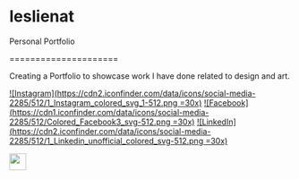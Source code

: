 # leslienat
Personal Portfolio

=====================

Creating a Portfolio to showcase work I have done related to design and art.

[![Instagram](https://cdn2.iconfinder.com/data/icons/social-media-2285/512/1_Instagram_colored_svg_1-512.png =30x)][1]
[![Facebook](https://cdn1.iconfinder.com/data/icons/social-media-2285/512/Colored_Facebook3_svg-512.png =30x)][2]
[![LinkedIn](https://cdn2.iconfinder.com/data/icons/social-media-2285/512/1_Linkedin_unofficial_colored_svg-512.png =30x)][3]

[1]: http://www.instagram.com/leslie.nat.art
[2]: http://www.facebook.com/leslie.nat.art
[3]: https://www.linkedin.com/in/leslienat

<a href="http://www.instagram.com/leslie.nat.art"><img src="https://cdn2.iconfinder.com/data/icons/social-media-2285/512/1_Instagram_colored_svg_1-512.png" width="30 px"/></a>